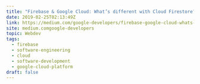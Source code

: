 ```yaml
---
title: "Firebase & Google Cloud: What’s different with Cloud Firestore?"
date: 2019-02-25T02:13:49Z
link: https://medium.com/google-developers/firebase-google-cloud-whats-different-with-cloud-firestore-40f1fc3e6d1e?source=rss----2e5ce7f173a5---4&utm_medium=RSS&utm_source=news.12bit.vn
site: medium.comgoogle-developers
topic: Webdev
tags:
  - firebase
  - software-engineering
  - cloud
  - software-development
  - google-cloud-platform
draft: false
---
```

